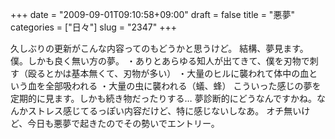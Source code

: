 +++
date = "2009-09-01T09:10:58+09:00"
draft = false
title = "悪夢"
categories = ["日々"]
slug = "2347"
+++

久しぶりの更新がこんな内容ってのもどうかと思うけど。
結構、夢見ます。僕。しかも良く無い方の夢。
・ありとあらゆる知人が出てきて、僕を刃物で刺す（殴るとかは基本無くて、刃物が多い）
・大量のヒルに襲われて体中の血という血を全部吸われる
・大量の虫に襲われる（蟻、蜂）
こういった感じの夢を定期的に見ます。しかも続き物だったりする…
夢診断的にどうなんですかね。なんかストレス感じてるっぽい内容だけど、特に感じないしなあ。
オチ無いけど、今日も悪夢で起きたのでその勢いでエントリー。
